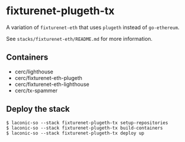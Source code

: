 # fixturenet-plugeth-tx

A variation of `fixturenet-eth` that uses `plugeth` instead of `go-ethereum`.

See `stacks/fixturenet-eth/README.md` for more information.

## Containers

* cerc/lighthouse
* cerc/fixturenet-eth-plugeth
* cerc/fixturenet-eth-lighthouse
* cerc/tx-spammer

## Deploy the stack
```
$ laconic-so --stack fixturenet-plugeth-tx setup-repositories
$ laconic-so --stack fixturenet-plugeth-tx build-containers
$ laconic-so --stack fixturenet-plugeth-tx deploy up
```
